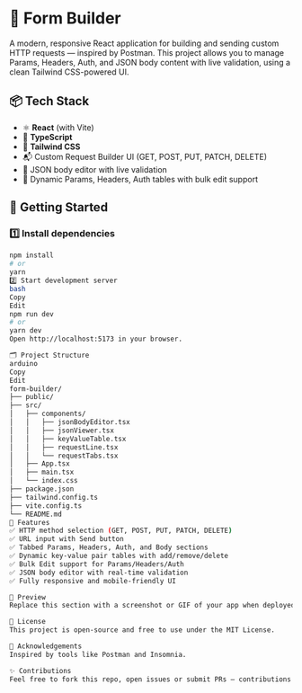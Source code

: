 # 📝 Form Builder

A modern, responsive React application for building and sending custom HTTP requests — inspired by Postman. This project allows you to manage Params, Headers, Auth, and JSON body content with live validation, using a clean Tailwind CSS-powered UI.


## 📦 Tech Stack

- ⚛️ **React** (with Vite)
- 🔐 **TypeScript**
- 🎨 **Tailwind CSS**
- 📬 Custom Request Builder UI (GET, POST, PUT, PATCH, DELETE)
- 📖 JSON body editor with live validation
- 📄 Dynamic Params, Headers, Auth tables with bulk edit support


## 🚀 Getting Started

### 1️⃣ Install dependencies

```bash
npm install
# or
yarn
2️⃣ Start development server
bash
Copy
Edit
npm run dev
# or
yarn dev
Open http://localhost:5173 in your browser.

🗂️ Project Structure
arduino
Copy
Edit
form-builder/
├── public/
├── src/
│   ├── components/
│   │   ├── jsonBodyEditor.tsx
│   │   ├── jsonViewer.tsx
│   │   ├── keyValueTable.tsx
│   │   ├── requestLine.tsx
│   │   └── requestTabs.tsx
│   ├── App.tsx
│   ├── main.tsx
│   └── index.css
├── package.json
├── tailwind.config.ts
├── vite.config.ts
└── README.md
🎨 Features
✅ HTTP method selection (GET, POST, PUT, PATCH, DELETE)
✅ URL input with Send button
✅ Tabbed Params, Headers, Auth, and Body sections
✅ Dynamic key-value pair tables with add/remove/delete
✅ Bulk Edit support for Params/Headers/Auth
✅ JSON body editor with real-time validation
✅ Fully responsive and mobile-friendly UI

📸 Preview
Replace this section with a screenshot or GIF of your app when deployed!

📑 License
This project is open-source and free to use under the MIT License.

🙌 Acknowledgements
Inspired by tools like Postman and Insomnia.

✨ Contributions
Feel free to fork this repo, open issues or submit PRs — contributions are welcome!
